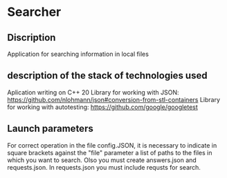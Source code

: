 # Searcher

## Discription

Application for searching information in local files

## description of the stack of technologies used

Aplication writing on C++ 20
Library for working with JSON: https://github.com/nlohmann/json#conversion-from-stl-containers
Library for working with autotesting: https://github.com/google/googletest

## Launch parameters

For correct operation in the file config.JSON, it is necessary to indicate in square brackets against the "file" parameter a list of paths to the files in which you want to search. Olso you must create answers.json and requests.json.
In requests.json you must include requsts for search.

